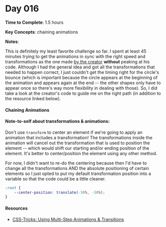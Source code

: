 # Day 016

**Time to Complete**: 1.5 hours

**Key Concepts**: chaining animations

**Notes**:

This is definitely my least favorite challenge so far. I spent at least 45 minutes trying to get the animations in sync with the right speed and transformations as the one made <a href="https://100dayscss.com/days/16/">by the creator</a> **without** peaking at his code. Although I had the general idea and got all the transformations that needed to happen correct, I just couldn't get the timing right for the circle's bounce (which is important because the circle appears at the beginning of the animation and appears again at the end -- the other shapes only have to appear once so there's way more flexibility in dealing with those). So, I did take a look at the creator's code to guide me on the right path (in addition to the resource linked below).

#### Chaining Animations

#### Note-to-self about transformations & animations:

Don't use `transform` to center an element if we're going to apply an animation that includes a transformation! The transformations inside the animation will cancel out the transformation that is used to position the element -- which would shift our starting and/or ending position of the element. It's better to center/position the element using any other method.

For now, I didn't want to re-do the centering because then I'd have to change all the transformations AND the absolute positioning of certain elements so I just opted to put my default transformation position into a variable so that the code could be a little cleaner.

```css
:root {
	--center-position: translate(-50%, -50%);
}
```

#### Resources

- <a href="https://css-tricks.com/using-multi-step-animations-transitions/">CSS-Tricks: Using Multi-Step Animations & Transitions</a>
